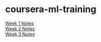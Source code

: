 # coursera-ml-training

[Week 1 Notes](week1/notes.md)<br />
[Week 2 Notes](week2/notes.md)<br />
[Week 3 Notes](week3/notes.md)<br />